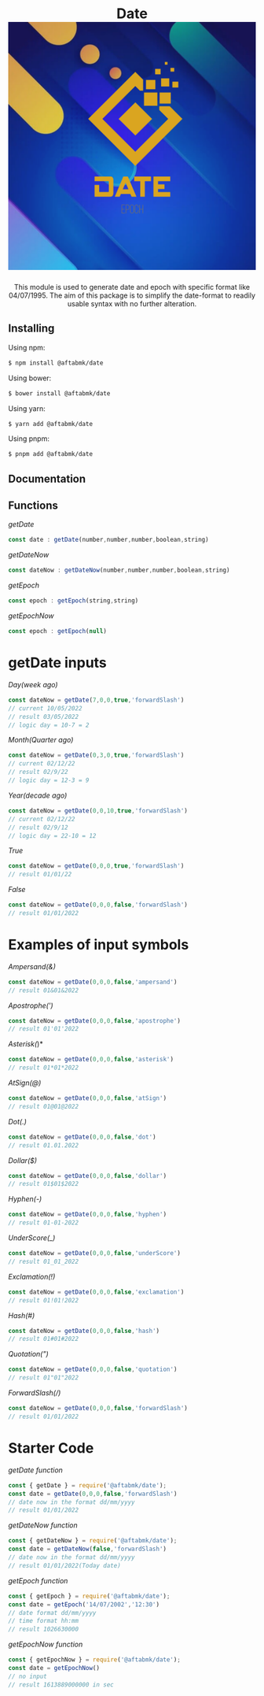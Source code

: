 <h1 align="center">
    Date
   <b>
        <a href="https://aftab.netlify.app"><img src="https://raw.githubusercontent.com/aftabmk/date-Formater/master/img/img.png" /></a><br>
    </b>
</h1>
<p align="center">This module is used to generate date and epoch with specific format like 04/07/1995. The aim of this package is to simplify the date-format to readily usable syntax with no further alteration.</p>

## Installing

Using npm:

```bash
$ npm install @aftabmk/date
```

Using bower:

```bash
$ bower install @aftabmk/date
```

Using yarn:

```bash
$ yarn add @aftabmk/date
```

Using pnpm:

```bash
$ pnpm add @aftabmk/date
```

## Documentation

## Functions
*getDate*
```js
const date : getDate(number,number,number,boolean,string)
```
*getDateNow*
```js
const dateNow : getDateNow(number,number,number,boolean,string)
```
*getEpoch*
```js
const epoch : getEpoch(string,string)
```
*getEpochNow*
```js
const epoch : getEpoch(null)
```
# getDate inputs
*Day(week ago)*
```js
const dateNow = getDate(7,0,0,true,'forwardSlash')
// current 10/05/2022
// result 03/05/2022
// logic day = 10-7 = 2
```
*Month(Quarter ago)*
```js
const dateNow = getDate(0,3,0,true,'forwardSlash')
// current 02/12/22
// result 02/9/22
// logic day = 12-3 = 9
```
*Year(decade ago)*
```js
const dateNow = getDate(0,0,10,true,'forwardSlash')
// current 02/12/22
// result 02/9/12
// logic day = 22-10 = 12
```
*True*
```js
const dateNow = getDate(0,0,0,true,'forwardSlash')
// result 01/01/22
```
*False*
```js
const dateNow = getDate(0,0,0,false,'forwardSlash')
// result 01/01/2022
```
# Examples of input symbols

*Ampersand(&)*
```js
const dateNow = getDate(0,0,0,false,'ampersand')
// result 01&01&2022
```
*Apostrophe(')*
```js
const dateNow = getDate(0,0,0,false,'apostrophe')
// result 01'01'2022
```
*Asterisk(*)*
```js
const dateNow = getDate(0,0,0,false,'asterisk')
// result 01*01*2022
```
*AtSign(@)*
```js
const dateNow = getDate(0,0,0,false,'atSign')
// result 01@01@2022
```
*Dot(.)*
```js
const dateNow = getDate(0,0,0,false,'dot')
// result 01.01.2022
```
*Dollar($)*
```js
const dateNow = getDate(0,0,0,false,'dollar')
// result 01$01$2022
``` 
*Hyphen(-)*
```js
const dateNow = getDate(0,0,0,false,'hyphen')
// result 01-01-2022
``` 
*UnderScore(_)*
```js
const dateNow = getDate(0,0,0,false,'underScore')
// result 01_01_2022
``` 
*Exclamation(!)*
```js
const dateNow = getDate(0,0,0,false,'exclamation')
// result 01!01!2022
```
*Hash(#)*
```js
const dateNow = getDate(0,0,0,false,'hash')
// result 01#01#2022
```
*Quotation(")*
```js
const dateNow = getDate(0,0,0,false,'quotation')
// result 01"01"2022
```
*ForwardSlash(/)*
```js
const dateNow = getDate(0,0,0,false,'forwardSlash')
// result 01/01/2022
```

# Starter Code
*getDate function*
```js
const { getDate } = require('@aftabmk/date');
const date = getDate(0,0,0,false,'forwardSlash')
// date now in the format dd/mm/yyyy
// result 01/01/2022
```
*getDateNow function*
```js
const { getDateNow } = require('@aftabmk/date');
const date = getDateNow(false,'forwardSlash')
// date now in the format dd/mm/yyyy
// result 01/01/2022(Today date)
```
*getEpoch function*
```js
const { getEpoch } = require('@aftabmk/date');
const date = getEpoch('14/07/2002','12:30')
// date format dd/mm/yyyy
// time format hh:mm
// result 1026630000
```
*getEpochNow function*
```js
const { getEpochNow } = require('@aftabmk/date');
const date = getEpochNow()
// no input
// result 1613889000000 in sec
```
